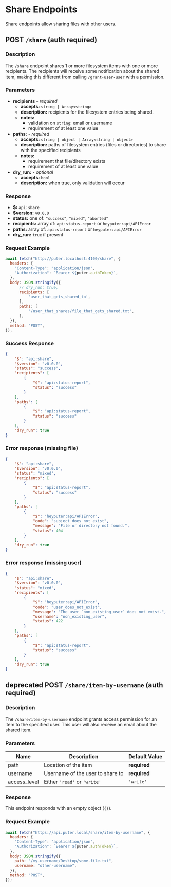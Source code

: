 # Share Endpoints

Share endpoints allow sharing files with other users.

## POST `/share` (auth required)

### Description

The `/share` endpoint shares 1 or more filesystem items
with one or more recipients. The recipients will receive
some notification about the shared item, making this
different from calling `/grant-user-user` with a permission.

### Parameters

- **recipients** _- required_
  - **accepts:** `string | Array<string>`
  - **description:**
    recipients for the filesystem entries being shared.
  - **notes:**
    - validation on `string`: email or username
    - requirement of at least one value
- **paths:** _- required_
  - **accepts:** `string | object | Array<string | object>`
  - **description:**
    paths of filesystem entries (files or directories)
    to share with the specified recipients
  - **notes:**
    - requirement that file/directory exists
    - requirement of at least one value
- **dry_run:** _- optional_
  - **accepts:** `bool`
  - **description:**
    when true, only validation will occur
    
### Response

- **$:** `api:share`
- **$version:** `v0.0.0`
- **status:** one of: `"success"`, `"mixed"`, `"aborted"`
- **recipients:** array of: `api:status-report` or
  `heyputer:api/APIError`
- **paths:** array of: `api:status-report` or
  `heyputer:api/APIError`
- **dry_run:** `true` if present

### Request Example

```javascript
await fetch("http://puter.localhost:4100/share", {
  headers: {
    "Content-Type": "application/json",
    "Authorization": `Bearer ${puter.authToken}`,
  },
  body: JSON.stringify({
      // dry_run: true,
      recipients: [
          'user_that_gets_shared_to',
      ],
      paths: [
          '/user_that_shares/file_that_gets_shared.txt',
      ],
  }),
  method: "POST",
});
```

### Success Response

```json
{
    "$": "api:share",
    "$version": "v0.0.0",
    "status": "success",
    "recipients": [
        {
            "$": "api:status-report",
            "status": "success"
        }
    ],
    "paths": [
        {
            "$": "api:status-report",
            "status": "success"
        }
    ],
    "dry_run": true
}
```

### Error response (missing file)

```json
{
    "$": "api:share",
    "$version": "v0.0.0",
    "status": "mixed",
    "recipients": [
        {
            "$": "api:status-report",
            "status": "success"
        }
    ],
    "paths": [
        {
            "$": "heyputer:api/APIError",
            "code": "subject_does_not_exist",
            "message": "File or directory not found.",
            "status": 404
        }
    ],
    "dry_run": true
}
```

### Error response (missing user)

```json
{
    "$": "api:share",
    "$version": "v0.0.0",
    "status": "mixed",
    "recipients": [
        {
            "$": "heyputer:api/APIError",
            "code": "user_does_not_exist",
            "message": "The user `non_existing_user` does not exist.",
            "username": "non_existing_user",
            "status": 422
        }
    ],
    "paths": [
        {
            "$": "api:status-report",
            "status": "success"
        }
    ],
    "dry_run": true
}
```

## **deprecated** POST `/share/item-by-username` (auth required)

### Description

The `/share/item-by-username` endpoint grants access permission
for an item to the specified user. This user will also receive an
email about the shared item.

### Parameters

| Name | Description | Default Value |
| ---- | ----------- | -------- |
| path | Location of the item | **required** |
| username | Username of the user to share to | **required** |
| access_level | Either `'read'` or `'write'` | `'write'` |

### Response

This endpoint responds with an empty object (`{}`).

### Request Example

```javascript
await fetch("https://api.puter.local/share/item-by-username", {
  headers: {
    "Content-Type": "application/json",
    "Authorization": `Bearer ${puter.authToken}`,
  },
  body: JSON.stringify({
    path: "/my-username/Desktop/some-file.txt",
    username: "other-username",
  }),
  method: "POST",
});
```
